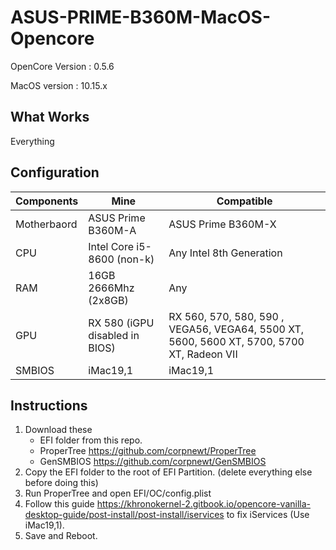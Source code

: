 # ASUS-PRIME-B360M-MacOS-Opencore

OpenCore Version : 0.5.6

MacOS version    : 10.15.x

## What Works
Everything


## Configuration

| Components  | Mine | Compatible |
| ------------- | ------------- | ------------- |
| Motherbaord  | ASUS Prime B360M-A  | ASUS Prime B360M-X  |
| CPU  | Intel Core i5-8600 (non-k)  | Any Intel 8th Generation  |
| RAM  | 16GB 2666Mhz (2x8GB) | Any  |
| GPU  | RX 580 (iGPU disabled in BIOS)  | RX 560, 570, 580, 590 , VEGA56, VEGA64, 5500 XT, 5600, 5600 XT, 5700, 5700 XT, Radeon VII  |
| SMBIOS  | iMac19,1  | iMac19,1  |


## Instructions

1. Download these
   - EFI folder from this repo.
   - ProperTree https://github.com/corpnewt/ProperTree
    - GenSMBIOS https://github.com/corpnewt/GenSMBIOS
2. Copy the EFI folder to the root of EFI Partition. (delete everything else before doing this)
3. Run ProperTree and open EFI/OC/config.plist
4. Follow this guide https://khronokernel-2.gitbook.io/opencore-vanilla-desktop-guide/post-install/post-install/iservices to fix iServices (Use iMac19,1).
5. Save and Reboot.

